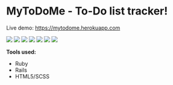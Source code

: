 
# MyToDoMe - To-Do list tracker!

Live demo: https://mytodome.herokuapp.com

<img src="http://i.imgur.com/bTCv0xg.png"  />
<img src="http://i.imgur.com/JEtCo2v.png" />
<img src="http://i.imgur.com/5EKCLrP.png"  />
<img src="http://i.imgur.com/qE1DScz.png"  />
<img src="http://i.imgur.com/ksrB6Vu.png"  />
<img src="http://i.imgur.com/CRv9xz3.png"  />
<img src="http://i.imgur.com/jSnsFeQ.png"  />

<b>Tools used:</b>
<ul>
<li>Ruby</li>
<li>Rails</li>
<li>HTML5/SCSS</li>
</ul>

